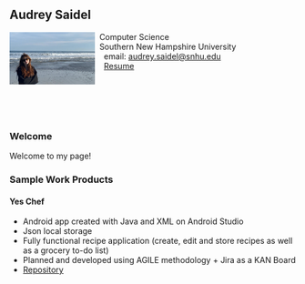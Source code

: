 ## Audrey Saidel

<img src="SiteFiles/me.png" align="left" width=150>&nbsp; Computer Science<br/>
&nbsp; Southern New Hampshire University <br/>
&nbsp; &nbsp; email: audrey.saidel@snhu.edu <br/>
&nbsp; &nbsp; [Resume]()

<br/>
<br/>
<br/>
<br/>

### Welcome

Welcome to my page!

### Sample Work Products

#### Yes Chef 
  - Android app created with Java and XML on Android Studio
  - Json local storage
  - Fully functional recipe application (create, edit and store recipes as well as a grocery to-do list)
  - Planned and developed using AGILE methodology + Jira as a KAN Board
  - [Repository](https://github.com/Austin-bryan/YesChef)
